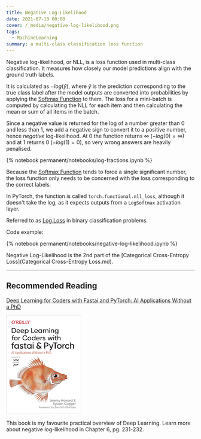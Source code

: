 ```yaml
---
title: Negative Log-Likelihood
date: 2021-07-10 00:00
cover: /_media/negative-log-likelihood.png
tags:
  - MachineLearning
summary: a multi-class classification loss function
---
```


Negative log-likelihood, or NLL, is a loss function used in multi-class classification. It measures how closely our model predictions align with the ground truth labels.

It is calculated as $-log(\hat{y})$, where $\hat{y}$ is the prediction corresponding to the true class label after the model outputs are converted into probabilities by applying the [Softmax Function](softmax-activation-function.md) to them. The loss for a mini-batch is computed by calculating the NLL for each item and then calculating the mean or sum of all items in the batch.

Since a negative value is returned for the log of a number greater than 0 and less than 1, we add a negative sign to convert it to a positive number, hence *negative* log-likelihood. At 0 the function returns $\infty$ ($-log(0)=\infty$) and at 1 returns 0 ($-log(1)=0$), so very wrong answers are heavily penalised.

{% notebook permanent/notebooks/log-fractions.ipynb %}

Because the [Softmax Function](softmax-activation-function.md) tends to force a single significant number, the loss function only needs to be concerned with the loss corresponding to the correct labels.

In PyTorch, the function is called `torch.functional.nll_loss`, although it doesn't take the log, as it expects outputs from a `LogSoftmax` activation layer.

Referred to as [Log Loss](../../../permanent/log-loss.md) in binary classification problems.

Code example:

{% notebook permanent/notebooks/negative-log-likelihood.ipynb %}

Negative Log-Likelihood is the 2nd part of the [Categorical Cross-Entropy Loss](Categorical Cross-Entropy Loss.md).

---

## Recommended Reading

[Deep Learning for Coders with Fastai and PyTorch: AI Applications Without a PhD](https://amzn.to/3Svowuu)

![Deep Learning for Coders with fastai & PyTorch](../_media/deep-learning-for-coders-book-cover.png)

This book is my favourite practical overview of Deep Learning. Learn more about negative log-likelihood in Chapter 6, pg. 231-232.
